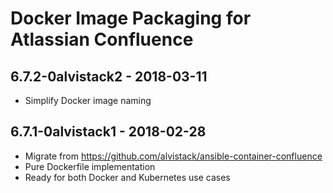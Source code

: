 Docker Image Packaging for Atlassian Confluence
===============================================

6.7.2-0alvistack2 - 2018-03-11
------------------------------

-   Simplify Docker image naming

6.7.1-0alvistack1 - 2018-02-28
------------------------------

-   Migrate from <https://github.com/alvistack/ansible-container-confluence>
-   Pure Dockerfile implementation
-   Ready for both Docker and Kubernetes use cases

